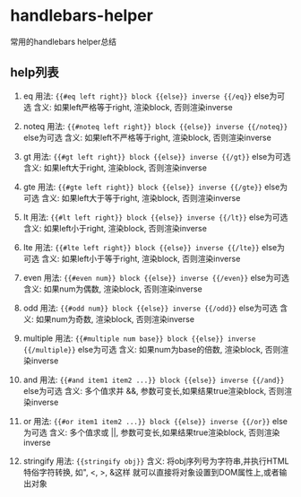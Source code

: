 # handlebars-helper
常用的handlebars helper总结


## help列表

1. eq
  用法: `{{#eq left right}} block {{else}} inverse {{/eq}}` else为可选
  含义: 如果left严格等于right, 渲染block, 否则渲染inverse

2. noteq
  用法: `{{#noteq left right}} block {{else}} inverse {{/noteq}}` else为可选
  含义: 如果left不严格等于right, 渲染block, 否则渲染inverse

3. gt
  用法: `{{#gt left right}} block {{else}} inverse {{/gt}}` else为可选
  含义: 如果left大于right, 渲染block, 否则渲染inverse

4. gte
  用法: `{{#gte left right}} block {{else}} inverse {{/gte}}` else为可选
  含义: 如果left大于等于right, 渲染block, 否则渲染inverse

5. lt
  用法: `{{#lt left right}} block {{else}} inverse {{/lt}}` else为可选
  含义: 如果left小于right, 渲染block, 否则渲染inverse

6. lte
  用法: `{{#lte left right}} block {{else}} inverse {{/lte}}` else为可选
  含义: 如果left小于等于right, 渲染block, 否则渲染inverse

7. even
  用法: `{{#even num}} block {{else}} inverse {{/even}}` else为可选
  含义: 如果num为偶数, 渲染block, 否则渲染inverse

8. odd
  用法: `{{#odd num}} block {{else}} inverse {{/odd}}` else为可选
  含义: 如果num为奇数, 渲染block, 否则渲染inverse

9. multiple
  用法: `{{#multiple num base}} block {{else}} inverse {{/multiple}}` else为可选
  含义: 如果num为base的倍数, 渲染block, 否则渲染inverse

10. and
  用法: `{{#and item1 item2 ...}} block {{else}} inverse {{/and}}` else为可选
  含义: 多个值求并 &&, 参数可变长,如果结果true渲染block, 否则渲染inverse

11. or
  用法: `{{#or item1 item2 ...}} block {{else}} inverse {{/or}}` else为可选
  含义: 多个值求或 ||, 参数可变长,如果结果true渲染block, 否则渲染inverse

12. stringify
  用法: `{{stringify obj}}`
  含义: 将obj序列号为字符串,并执行HTML特俗字符转换, 如", <, >, &这样
        就可以直接将对象设置到DOM属性上,或者输出对象
